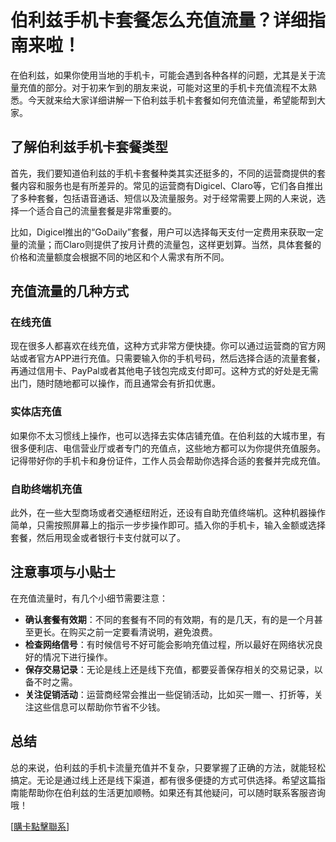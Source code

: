 # 伯利兹手机卡套餐怎么充值流量？详细指南来啦！

在伯利兹，如果你使用当地的手机卡，可能会遇到各种各样的问题，尤其是关于流量充值的部分。对于初来乍到的朋友来说，可能对这里的手机卡充值流程不太熟悉。今天就来给大家详细讲解一下伯利兹手机卡套餐如何充值流量，希望能帮到大家。

## 了解伯利兹手机卡套餐类型

首先，我们要知道伯利兹的手机卡套餐种类其实还挺多的，不同的运营商提供的套餐内容和服务也是有所差异的。常见的运营商有Digicel、Claro等，它们各自推出了多种套餐，包括语音通话、短信以及流量服务。对于经常需要上网的人来说，选择一个适合自己的流量套餐是非常重要的。

比如，Digicel推出的“GoDaily”套餐，用户可以选择每天支付一定费用来获取一定量的流量；而Claro则提供了按月计费的流量包，这样更划算。当然，具体套餐的价格和流量额度会根据不同的地区和个人需求有所不同。

## 充值流量的几种方式

### 在线充值

现在很多人都喜欢在线充值，这种方式非常方便快捷。你可以通过运营商的官方网站或者官方APP进行充值。只需要输入你的手机号码，然后选择合适的流量套餐，再通过信用卡、PayPal或者其他电子钱包完成支付即可。这种方式的好处是无需出门，随时随地都可以操作，而且通常会有折扣优惠。

### 实体店充值

如果你不太习惯线上操作，也可以选择去实体店铺充值。在伯利兹的大城市里，有很多便利店、电信营业厅或者专门的充值点，这些地方都可以为你提供充值服务。记得带好你的手机卡和身份证件，工作人员会帮助你选择合适的套餐并完成充值。

### 自助终端机充值

此外，在一些大型商场或者交通枢纽附近，还设有自助充值终端机。这种机器操作简单，只需按照屏幕上的指示一步步操作即可。插入你的手机卡，输入金额或选择套餐，然后用现金或者银行卡支付就可以了。

## 注意事项与小贴士

在充值流量时，有几个小细节需要注意：

- **确认套餐有效期**：不同的套餐有不同的有效期，有的是几天，有的是一个月甚至更长。在购买之前一定要看清说明，避免浪费。
- **检查网络信号**：有时候信号不好可能会影响充值过程，所以最好在网络状况良好的情况下进行操作。
- **保存交易记录**：无论是线上还是线下充值，都要妥善保存相关的交易记录，以备不时之需。
- **关注促销活动**：运营商经常会推出一些促销活动，比如买一赠一、打折等，关注这些信息可以帮助你节省不少钱。

## 总结

总的来说，伯利兹的手机卡流量充值并不复杂，只要掌握了正确的方法，就能轻松搞定。无论是通过线上还是线下渠道，都有很多便捷的方式可供选择。希望这篇指南能帮助你在伯利兹的生活更加顺畅。如果还有其他疑问，可以随时联系客服咨询哦！

[[購卡點擊聯系](https://t.me/s/esim1088)]